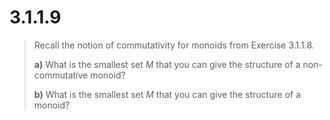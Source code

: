 # 3.1.1.9 

> Recall the notion of commutativity for monoids from Exercise 3.1.1.8.
> 
> **a)** What is the smallest set $M$ that you can give the structure of a
> non-commutative monoid?
> 
> **b)** What is the smallest set $M$ that you can give the structure of a
> monoid?

